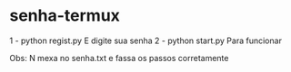 # senha-termux
1 - python regist.py 
E digite sua senha
2 - python start.py
Para funcionar

Obs: N mexa no senha.txt e fassa os passos corretamente
